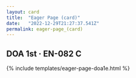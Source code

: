 ```yaml
---
layout: card
title:  "Eager Page (card)"
date:   "2022-12-29T21:27:37.541Z"
permalink: eager-page_(card)
---
```


## DOA 1st &middot; EN-082 C

{% include templates/eager-page-doa1e.html %}
